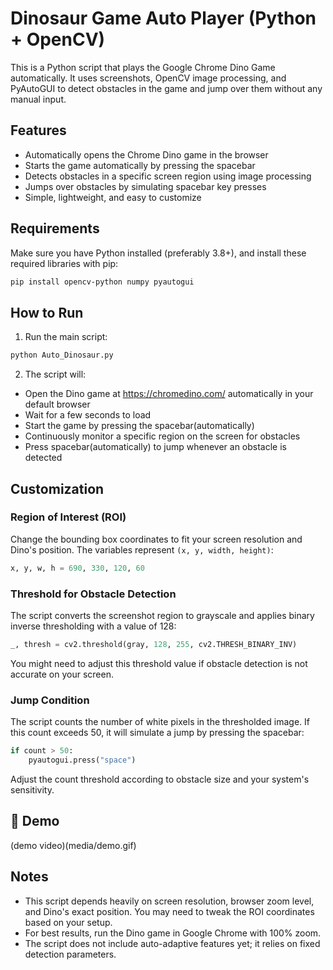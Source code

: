 # Dinosaur Game Auto Player (Python + OpenCV)

This is a Python script that plays the Google Chrome Dino Game automatically. It uses screenshots, OpenCV image processing, and PyAutoGUI to detect obstacles in the game and jump over them without any manual input.

## Features

- Automatically opens the Chrome Dino game in the browser  
- Starts the game automatically by pressing the spacebar  
- Detects obstacles in a specific screen region using image processing  
- Jumps over obstacles by simulating spacebar key presses  
- Simple, lightweight, and easy to customize  

## Requirements

Make sure you have Python installed (preferably 3.8+), and install these required libraries with pip:

```bash
pip install opencv-python numpy pyautogui
```

## How to Run

1. Run the main script:

```bash
python Auto_Dinosaur.py
```

2. The script will:  
- Open the Dino game at https://chromedino.com/ automatically in your default browser  
- Wait for a few seconds to load  
- Start the game by pressing the spacebar(automatically)  
- Continuously monitor a specific region on the screen for obstacles  
- Press spacebar(automatically) to jump whenever an obstacle is detected  

## Customization

### Region of Interest (ROI)

Change the bounding box coordinates to fit your screen resolution and Dino's position. The variables represent `(x, y, width, height)`:

```python
x, y, w, h = 690, 330, 120, 60
```

### Threshold for Obstacle Detection

The script converts the screenshot region to grayscale and applies binary inverse thresholding with a value of 128:

```python
_, thresh = cv2.threshold(gray, 128, 255, cv2.THRESH_BINARY_INV)
```

You might need to adjust this threshold value if obstacle detection is not accurate on your screen.

### Jump Condition

The script counts the number of white pixels in the thresholded image. If this count exceeds 50, it will simulate a jump by pressing the spacebar:

```python
if count > 50:
    pyautogui.press("space")
```

Adjust the count threshold according to obstacle size and your system's sensitivity.

## 📸 Demo

(demo video)(media/demo.gif)

## Notes

- This script depends heavily on screen resolution, browser zoom level, and Dino's exact position. You may need to tweak the ROI coordinates based on your setup.
- For best results, run the Dino game in Google Chrome with 100% zoom.
- The script does not include auto-adaptive features yet; it relies on fixed detection parameters.
